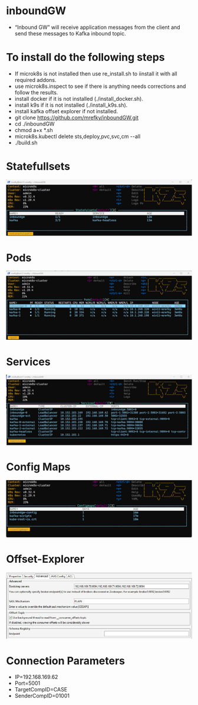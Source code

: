 # inboundGW



*	“Inbound GW” will receive application messages from the client and send these messages to Kafka inbound topic.


# To install do the following steps

* If microk8s is not installed then use re_install.sh to iinstall it with all required addons.
* use microk8s.inspect to see if there is anything needs corrections and follow the results.
* install docker if it is not installed (./install_docker.sh).
* install k9s if it is not installed (./install_k9s.sh).
* install kafka offset explorer if not installed.
* git clone https://github.com/mrefky/inboundGW.git
* cd ./inboundGW
* chmod a+x *.sh
* microk8s.kubectl delete sts,deploy,pvc,svc,cm --all
* ./build.sh



# Statefullsets

![STS](./sts.jpg?raw=true "Sts")

# Pods

![Pods](./po.jpg?raw=true "po")

# Services

![Svc](./svc.jpg?raw=true "Svc")

# Config Maps

![CM](./cm.jpg?raw=true "cm")

# Offset-Explorer

![offset](offset_explorer.jpg)

# Connection Parameters


* IP=192.168.169.62
* Port=5001
* TargetCompID=CASE
* SenderCompID=01001

